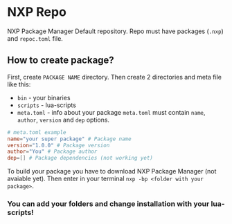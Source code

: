 # NXP Repo
NXP Package Manager Default repository.
Repo must have packages (`.nxp`) and `repoc.toml` file.
## How to create package?
First, create `PACKAGE NAME` directory. Then create 2 directories and meta file like this:
- `bin` - your binaries
- `scripts` - lua-scripts
- `meta.toml` - info about your package
`meta.toml` must contain `name`, `author`, `version` and `dep` options.
```toml
# meta.toml example
name="your super package" # Package name
version="1.0.0" # Package version
author="You" # Package author
dep=[] # Package dependencies (not working yet)
```
To build your package you have to download NXP Package Manager (not avaiable yet).
Then enter in your terminal `nxp -bp <folder with your package>`.
### You can add your folders and change installation with your lua-scripts!
